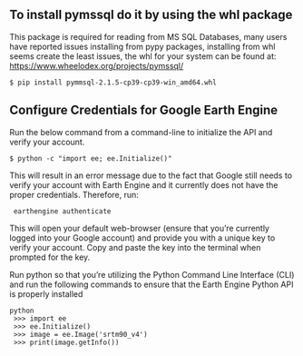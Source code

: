 ## To install pymssql do it by using the whl package
This package is required for reading from MS SQL Databases, many users have reported issues installing from pypy packages, installing from whl seems create the least issues, the whl for your system can be found at: https://www.wheelodex.org/projects/pymssql/
```
$ pip install pymmsql-2.1.5-cp39-cp39-win_amd64.whl
```

## Configure Credentials for Google Earth Engine
Run the below command from a command-line to initialize the API and verify your account.
```
$ python -c "import ee; ee.Initialize()"
```

This will result in an error message due to the fact that Google still needs to verify your account with Earth Engine and it currently does not have the proper credentials. Therefore, run:
```
 earthengine authenticate
```

This will open your default web-browser (ensure that you’re currently logged into your Google account) and provide you with a unique key to verify your account. Copy and paste the key into the terminal when prompted for the key.

Run python so that you’re utilizing the Python Command Line Interface (CLI) and run the following commands to ensure that the Earth Engine Python API is properly installed

```
python
 >>> import ee
 >>> ee.Initialize()
 >>> image = ee.Image('srtm90_v4')
 >>> print(image.getInfo())

```

